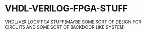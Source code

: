 # VHDL-VERILOG-FPGA-STUFF
VHDL/VERILOG/FPGA STUFF(MAYBE SOME SORT OF DESIGN FOR CIRCUITS AND SOME SORT OF BACKDOOR LIKE SYSTEM)
